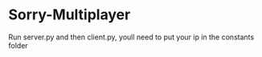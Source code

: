 # Sorry-Multiplayer

Run server.py and then client.py, youll need to put your ip in the constants folder
